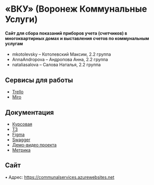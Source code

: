 # «ВКУ» (Воронеж Коммунальные Услуги)

#### Сайт для сбора показаний приборов учета (счетчиков) в многоквартирных домах и выставления счетов по коммунальным услугам

* mkotolevsky – Котолевский Максим, 2.2 группа 
* AnnaAndropova – Андропова Анна, 2.2 группа 
* nataliasalova – Салова Наталья, 2.2 группа

## Сервисы для работы

* [Trello](https://trello.com/b/4jC7Mldg/председатели-жкх) 
* [Miro](https://miro.com/app/board/o9J_lRr3nEM=/)

## Документация

* [Курсовая](https://github.com/AnnaAndropova/CommunalServices/blob/master/docs/Курсовая.pdf)
* [ТЗ](https://github.com/AnnaAndropova/CommunalServices/blob/master/docs/ТЗ%20ВКУ.pdf) 
* [Figma](https://www.figma.com/file/BNhgByrNvbXKFFpeY7KCow/Макет?node-id=0%3A1)
* [Swagger](https://app.swaggerhub.com/apis/AnnaAndropova/CommunalServices/1.0#) 
* [Демо-видео проекта](https://drive.google.com/file/d/1zYP_aEeW649Vw66T0L9_O4_SuOnXDvOV/view?usp=sharing)
* [Метрика](https://metrika.yandex.ru/dashboard?id=81056281) 

## Сайт

• Адрес: https://communalservices.azurewebsites.net
